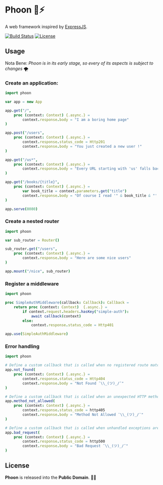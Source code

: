 
# Phoon 🐇⚡

A web framework inspired by [ExpressJS](https://expressjs.com/).


[![Build Status](https://api.travis-ci.org/ducdetronquito/phoon.svg?branch=master)](https://travis-ci.org/ducdetronquito/phoon) [![License](https://img.shields.io/badge/license-public%20domain-ff69b4.svg)](https://github.com/ducdetronquito/phoon#license)


## Usage

Nota Bene: *Phoon is in its early stage, so every of its aspects is subject to changes* 🌪️

### Create an application:

```nim
import phoon

var app = new App

app.get("/",
    proc (context: Context) {.async.} =
        context.response.body = "I am a boring home page"
)

app.post("/users",
    proc (context: Context) {.async.} =
        context.response.status_code = Http201
        context.response.body = "You just created a new user !"
)

app.get("/us*",
    proc (context: Context) {.async.} =
        context.response.body = "Every URL starting with 'us' falls back here."
)

app.get("/books/{title}",
    proc (context: Context) {.async.} =
        var book_title = context.parameters.get("title")
        context.response.body = "Of course I read '" & book_title & "' !"
)

app.serve(8080)
```

### Create a nested router

```nim
import phoon

var sub_router = Router()

sub_router.get("/users",
    proc (context: Context) {.async.} =
        context.response.body = "Here are some nice users"
)

app.mount("/nice", sub_router)
```

### Register a middleware

```nim
import phoon

proc SimpleAuthMiddleware(callback: Callback): Callback =
    return proc (context: Context)  {.async.} =
        if context.request.headers.hasKey("simple-auth"):
            await callback(context)
        else:
            context.response.status_code = Http401

app.use(SimpleAuthMiddleware)
```


### Error handling

```nim
import phoon

# Define a custom callback that is called when no registered route matched the incoming request path.
app.not_found(
    proc (context: Context) {.async.} =
        context.response.status_code = Http404
        context.response.body = "Not Found ¯\\_(ツ)_/¯"
)

# Define a custom callback that is called when an unexpected HTTP method is used on a registered route.
app.method_not_allowed(
    proc (context: Context) {.async.} =
        context.response.status_code = http405
        context.response.body = "Method Not Allowed ¯\\_(ツ)_/¯"
)

# Define a custom callback that is called when unhandled exceptions are raised in your code.
app.bad_request(
    proc (context: Context) {.async.} =
        context.response.status_code = http500
        context.response.body = "Bad Request ¯\\_(ツ)_/¯"
)
```

## License

**Phoon** is released into the **Public Domain**. 🎉🍻
